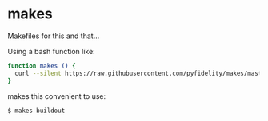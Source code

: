 makes
=====

Makefiles for this and that...

Using a bash function like:
```bash
function makes () {
  curl --silent https://raw.githubusercontent.com/pyfidelity/makes/master/$1 | make --file=-
}
```

makes this convenient to use:
```sh
$ makes buildout

```
